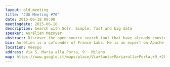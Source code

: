 ```yaml
---
layout: old_meeting
title: "JUG Meeting #70"
date: 2015-06-18 00:00
meetingdate: 2015-06-18
description: Search with Solr. Simple, fast and big data
speaker: Aurélien Mazoyer
abstract: Discover the open source search tool that have already convinced many companies, including big players in the web, and which is hosted by the Apache foundation, Solr. In the first part, Aurelien will be presenting Lucene and Solr, their components, their architecture, their features, and we'll also introduce Solrcloud, its big data scalability system (with a demo if time allows). In the second part, you'll discover the Solr ecosystem (at least parts of it); ManifoldCF which allows for connecting to data sources (with a live demo of content crawling and searching), Hadoop (because you always need big data technologies in a good presentation ;)  ), and Banana for analytics. With this presentation, you'll have all you need to start big projects with big search in it.
bio: Aurélien is a cofounder of France Labs. He is an expert on Apache Lucene, Solr and ManifoldCF. He is responsible for the trainings on these technologies, and manages customer projects related to search. Aurelien gives C# and Javacard courses at the Université de Nice Sophia-Antipolis. He holds an IT engineer degreed from Polytech' Nice-Sophia.
location: Veespo
address: Via S. Maria alla Porta, 9 - Milano
map: https://www.google.it/maps/place/Via+Santa+Maria+alla+Porta,+9,+20123+Milano/@45.4664129,9.1817829,17z/data=!4m2!3m1!1s0x4786c153a8292d05:0x4c6f0a73c08286b9
---
```

